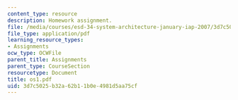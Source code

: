 ```yaml
---
content_type: resource
description: Homework assignment.
file: /media/courses/esd-34-system-architecture-january-iap-2007/3d7c5025b32a62b11b0e4981d5aa75cf_os1.pdf
file_type: application/pdf
learning_resource_types:
- Assignments
ocw_type: OCWFile
parent_title: Assignments
parent_type: CourseSection
resourcetype: Document
title: os1.pdf
uid: 3d7c5025-b32a-62b1-1b0e-4981d5aa75cf
---
```

